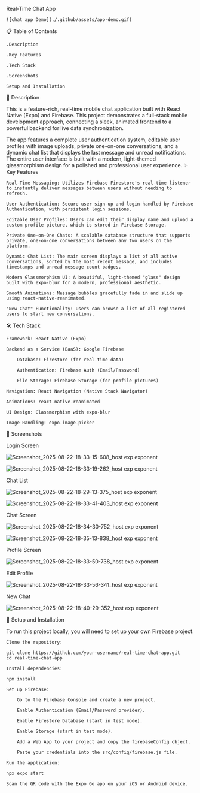 Real-Time Chat App

    ![chat app Demo](./.github/assets/app-demo.gif)

📋 Table of Contents

    .Description

    .Key Features

    .Tech Stack

    .Screenshots

    Setup and Installation

📝 Description

This is a feature-rich, real-time mobile chat application built with React Native (Expo) and Firebase. This project demonstrates a full-stack mobile development approach, connecting a sleek, animated frontend to a powerful backend for live data synchronization.

The app features a complete user authentication system, editable user profiles with image uploads, private one-on-one conversations, and a dynamic chat list that displays the last message and unread notifications. The entire user interface is built with a modern, light-themed glassmorphism design for a polished and professional user experience.
✨ Key Features

    Real-Time Messaging: Utilizes Firebase Firestore's real-time listener to instantly deliver messages between users without needing to refresh.

    User Authentication: Secure user sign-up and login handled by Firebase Authentication, with persistent login sessions.

    Editable User Profiles: Users can edit their display name and upload a custom profile picture, which is stored in Firebase Storage.

    Private One-on-One Chats: A scalable database structure that supports private, one-on-one conversations between any two users on the platform.

    Dynamic Chat List: The main screen displays a list of all active conversations, sorted by the most recent message, and includes timestamps and unread message count badges.

    Modern Glassmorphism UI: A beautiful, light-themed "glass" design built with expo-blur for a modern, professional aesthetic.

    Smooth Animations: Message bubbles gracefully fade in and slide up using react-native-reanimated.

    "New Chat" Functionality: Users can browse a list of all registered users to start new conversations.

🛠️ Tech Stack

    Framework: React Native (Expo)

    Backend as a Service (BaaS): Google Firebase

        Database: Firestore (for real-time data)

        Authentication: Firebase Auth (Email/Password)

        File Storage: Firebase Storage (for profile pictures)

    Navigation: React Navigation (Native Stack Navigator)

    Animations: react-native-reanimated

    UI Design: Glassmorphism with expo-blur

    Image Handling: expo-image-picker

📸 Screenshots

Login Screen
	
![Screenshot_2025-08-22-18-33-15-608_host exp exponent](https://github.com/user-attachments/assets/131dad85-9791-4eaf-aae3-93554a867d55)

![Screenshot_2025-08-22-18-33-19-262_host exp exponent](https://github.com/user-attachments/assets/306aaac7-2362-4088-9635-c5bf1bba5583)

Chat List
	
![Screenshot_2025-08-22-18-29-13-375_host exp exponent](https://github.com/user-attachments/assets/b3c1b550-72b8-481f-b7c2-b8b39880e9f2)

![Screenshot_2025-08-22-18-33-41-403_host exp exponent](https://github.com/user-attachments/assets/6104e3f4-72a6-4545-8a35-af69dcc1aa88)

Chat Screen

![Screenshot_2025-08-22-18-34-30-752_host exp exponent](https://github.com/user-attachments/assets/0b4acd4f-38a1-491c-abc5-c22c4780aa94)

![Screenshot_2025-08-22-18-35-13-838_host exp exponent](https://github.com/user-attachments/assets/b6f57995-8c6c-43a8-a6b5-206256cc2644)

	


	


Profile Screen


![Screenshot_2025-08-22-18-33-50-738_host exp exponent](https://github.com/user-attachments/assets/2e2378f7-2fd7-436e-b383-02e1379e7535)
	

Edit Profile

 
![Screenshot_2025-08-22-18-33-56-341_host exp exponent](https://github.com/user-attachments/assets/ceafb68e-d09c-40d5-8a5f-09a00ac66856)

New Chat


![Screenshot_2025-08-22-18-40-29-352_host exp exponent](https://github.com/user-attachments/assets/6de411fb-c2e1-42e3-9501-6178fbf69a71)

	


	


🚀 Setup and Installation

To run this project locally, you will need to set up your own Firebase project.

    Clone the repository:

    git clone https://github.com/your-username/real-time-chat-app.git
    cd real-time-chat-app

    Install dependencies:

    npm install

    Set up Firebase:

        Go to the Firebase Console and create a new project.

        Enable Authentication (Email/Password provider).

        Enable Firestore Database (start in test mode).

        Enable Storage (start in test mode).

        Add a Web App to your project and copy the firebaseConfig object.

        Paste your credentials into the src/config/firebase.js file.

    Run the application:

    npx expo start

    Scan the QR code with the Expo Go app on your iOS or Android device.

